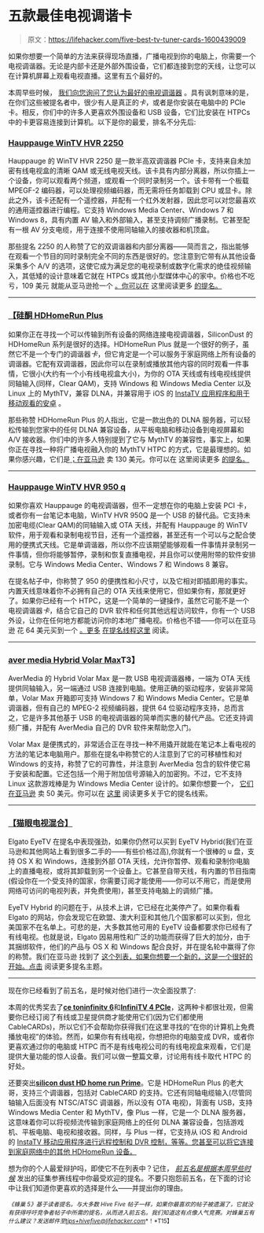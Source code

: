 # 五款最佳电视调谐卡

> 原文：<https://lifehacker.com/five-best-tv-tuner-cards-1600439009>

如果你想要一个简单的方法来获得现场直播，广播电视到你的电脑上，你需要一个电视调谐器。无论是内部卡还是外部外围设备，它们都连接到您的天线，让您可以在计算机屏幕上观看电视直播。这里有五个最好的。



本周早些时候， [我们向您询问了您认为最好的电视调谐器](https://lifehacker.com/whats-the-best-tv-tuner-card-1599369128) 。具有讽刺意味的是，在你们这些被提名者中，很少有人是真正的*卡*，或者是你安装在电脑中的 PCIe 卡。相反，你们中的许多人更喜欢外围设备和 USB 设备，它们比安装在 HTPCs 中的卡更容易连接到计算机。以下是你的最爱，排名不分先后:

### [Hauppauge WinTV HVR 2250](http://hauppauge.com/site/products/data_hvr2250.html)

Hauppauge 的 WinTV HVR 2250 是一款半高双调谐器 PCIe 卡，支持来自未加密有线电视盒的清晰 QAM 或无线电视天线。该卡具有内部分离器，所以你插上一个设备，你可以观看两个频道，或观看一个同时录制另一个。该卡带有一个板载 MPEGF-2 编码器，可以处理视频编码器，而无需将任务卸载到 CPU 或显卡。除此之外，该卡还配有一个遥控器，并配有一个红外发射器，因此您可以对您最喜欢的通用遥控器进行编程。它支持 Windows Media Center、Windows 7 和 Windows 8，具有内置 AV 输入和外部输入，甚至支持调频广播录制。它甚至配有一根 AV 分支电缆，用于连接不使用同轴输入的接收器和机顶盒。

那些提名 2250 的人称赞了它的双调谐器和内部分离器——简而言之，指出能够在观看一个节目的同时录制完全不同的东西是很好的。您注意到它带有从其他设备采集多个 A/V 的选项，这使它成为满足您的电视录制或数字化需求的绝佳视频输入，其低矮的设计意味着它就在 HTPCs 或其他小型媒体中心的家中。价格也不吃亏，109 美元 就能从亚马逊抢一个 [。你可以在](https://www.amazon.com/dp/B001E2T6Y4?asc_campaign=InlineText&asc_refurl=https://lifehacker.com/five-best-tv-tuner-cards-1600439009&asc_source=&linkCode=ogi&psc=1&smid=A2R83JMG4T5RPP&tag=kinjalifehackerlink-20&th=1) 这里阅读更多 [的提名。](http://lifehacker.com/vote-hauppauge-wintv-hvr-2250-why-like-the-hdhomeruns-1599632336)

* * *

### [【硅酮 HDHomeRun Plus](http://www.silicondust.com/products/hdhomerun/hdhomerun/)

如果你正在寻找一个可以传输到所有设备的网络连接电视调谐器，SiliconDust 的 HDHomeRun 系列是很好的选择。HDHomeRun Plus 就是一个很好的例子，虽然它不是一个专门的调谐器*卡*，但它肯定是一个可以服务于家庭网络上所有设备的调谐器。它配有双调谐器，因此你可以在录制或播放其他内容的同时观看一件事情，它很小(大约有一个小有线电视盒大小)，为你的 OTA 天线或有线电视线提供同轴输入(同样，Clear QAM)，支持 Windows 和 Windows Media Center 以及 Linux 上的 MythTV，兼容 DLNA，并兼容用于 iOS 的 [InstaTV 应用程序和用于移动观看的安卓](http://instatv.org/client-pro.html) 。

那些称赞 HDHomeRun Plus 的人指出，它是一款出色的 DLNA 服务器，可以轻松传输到您家中的任何 DLNA 兼容设备，从平板电脑和移动设备到电视屏幕和 A/V 接收器。你们中的许多人特别提到了它与 MythTV 的兼容性，事实上，如果你正在寻找一种将广播电视融入你的 MythTV HTPC 的方式，它是最理想的。如果你感兴趣，它们是[；在亚马逊](http://www.amazon.com/SiliconDust-HDHomeRun-Compatible-Streaming-HDTC-2US/dp/B00GY0UB6I/?asc_campaign=InlineText&asc_refurl=https://lifehacker.com/five-best-tv-tuner-cards-1600439009&asc_source=&tag=kinjalifehackerlink-20) 卖 130 美元。你可以在 这里阅读更多 [的提名。](http://lifehacker.com/vote-hdhomerun-plus-why-two-tuners-networked-attac-1599627547)

* * *

### [Hauppauge WinTV HVR 950 q](http://www.hauppauge.com/site/products/data_hvr950q.html)

如果你喜欢 Hauppauge 的电视调谐器，但不一定想在你的电脑上安装 PCI 卡，或者你有一台笔记本电脑，WinTV HVR 950Q 是一个 USB 的替代品。它支持未加密电缆(Clear QAM)的同轴输入或 OTA 天线，并配有 Hauppauge 的 WinTV 软件，用于观看和录制电视节目，还有一个遥控器，甚至还有一个可以与之配合使用的便携式天线。它是单调谐器，所以你不应该期望能够观看一件事情并录制另一件事情，但你将能够暂停，录制和恢复直播电视，并且你可以使用附带的软件安排录制。它与 Windows Media Center、Windows 7 和 Windows 8 兼容。

在提名帖子中，你称赞了 950 的便携性和小尺寸，以及它相对即插即用的事实。内置天线意味着你不必拥有自己的 OTA 天线来使用它，但如果你有，那就更好了。如果你已经有一个 HTPC，这是一个简单的一键操作，虽然它可能不是一个电视调谐器*卡*，结合它自己的 DVR 软件和任何其他远程访问软件，你有一个 USB 外设，让你在任何地方都能访问你的本地广播电视。价格也不错——你可以在亚马逊 花 64 美元买到一个 [。更多](http://www.amazon.com/Hauppauge-1191-WinTV-HVR-950Q-Personal-Recorder/dp/B001DEYVXO/?asc_campaign=InlineText&asc_refurl=https://lifehacker.com/five-best-tv-tuner-cards-1600439009&asc_source=&tag=kinjalifehackerlink-20) [在提名线程这里](http://lifehacker.com/vote-hauppauge-wintv-hvr-950q-why-simple-usb-and-st-1599629852) 阅读。

* * *

### [aver media Hybrid Volar Max](http://www.avermedia-usa.com/AVerTV/Product/ProductDetail.aspx?Id=431)T3】

AverMedia 的 Hybrid Volar Max 是一款 USB 电视调谐器棒，一端为 OTA 天线提供同轴输入，另一端通过 USB 连接到电脑。使用正确的驱动程序，安装非常简单，Volar Max 开箱即可支持 Windows 7 和 Windows Media Center。它是单调谐器，但有自己的 MPEG-2 视频编码器，提供 64 位驱动程序支持，总而言之，它是许多其他基于 USB 的电视调谐器的简单而实惠的替代产品。它还支持调频广播，并配有 AverMedia 自己的 DVR 软件来帮助您入门。

Volar Max 是便携式的，非常适合正在寻找一种不用撬开就能在笔记本上看电视的方法的笔记本电脑用户。那些在提名中称赞它的人注意到了它的可移植性和对 Windows 的支持，称赞了它的可靠性，并注意到 AverMedia 包含的软件使它易于安装和配置。它还包括一个用于附加信号源输入的加密狗。不过，它不支持 Linux 这款游戏棒是为 Windows Media Center 设计的。如果你想要一个， [它们在亚马逊](http://www.amazon.com/Avertv-Hybrid-Volar-Windows-MTVHVMXSK/dp/B002U6KT8U/?asc_campaign=InlineText&asc_refurl=https://lifehacker.com/five-best-tv-tuner-cards-1600439009&asc_source=&tag=kinjalifehackerlink-20) 卖 50 美元。你可以在 [这里](http://lifehacker.com/vote-avermedia-hybrid-volar-max-why-why-is-this-tv-tu-1599696203) 阅读更多关于它的提名线索。

* * *

### [【猫眼电视混合】](https://www.elgato.com/en/eyetv)

Elgato EyeTV 在提名中表现强劲，如果你仍然可以买到 EyeTV Hybrid(我们在亚马逊和其他网站上看到很多二手的——有些价格过高),你就有一个很棒的 u 盘，支持 OS X 和 Windows，连接到外部 OTA 天线，允许你暂停、观看和录制你电脑上的直播电视，或将其卸载到另一个设备上。它甚至自带天线，有内置的节目指南(假设你在一个受支持的国家，你需要订阅才能使用——你可以不用它，而是使用网络可访问的电视列表，并免费使用)，甚至支持电脑上的调频广播。

EyeTV Hybrid 的问题在于，从技术上讲，它已经在北美停产了。如果你看看 Elgato 的网站，你会发现它在欧盟、澳大利亚和其他几个国家都可以买到，但北美国家不在名单上。可悲的是，大多数其他可用的 EyeTV 设备都要求你已经有了有线电视。也就是说，Elgato 因易用性和广泛的功能而获得了巨大的加分，由于其捆绑软件，他们的产品与 OS X 和 Windows 配合良好，并在提名轮中赢得了你的称赞。我们在亚马逊 找到了 [这个列表，如果你想要一个新的，这是一个很好的开始。点击](https://www.amazon.com/dp/B001QCYHXM?asc_campaign=InlineText&asc_refurl=https://lifehacker.com/five-best-tv-tuner-cards-1600439009&asc_source=&linkCode=ogi&psc=1&smid=AODLCRC5J3W5W&tag=kinjalifehackerlink-20&th=1) 阅读更多提名主题。

* * *

现在你已经看到了前五名，是时候对他们进行一次全面投票了:

本周的优秀奖去了[**ce toninfinitv 6**](http://cetoncorp.com/products/infinitv-6-pcie/)和[**InfiniTV 4 PCIe**](http://cetoncorp.com/products/infinitv-4-pcie/)，这两种卡都很壮观，但需要你已经订阅了有线或卫星提供商才能使用它们(因为它们都使用 CableCARDs)，所以它们不会帮助你获得我们在这里寻找的“在你的计算机上免费播放电视”的体验。然而，如果你有有线电视，你想把你的电脑变成 DVR，或者你更喜欢通过你的电脑或 HTPC 而不是有线电视公司的有线电视盒来观看，它们是提供大量功能的惊人设备。我们可以做一整篇文章，讨论用有线卡取代 HTPC 的好处。

还要突出[**silicon dust HD home run Prime**](http://www.silicondust.com/products/hdhomerun/prime/)。它是 HDHomeRun Plus 的老大哥，支持三个调谐器，包括对 CableCARD 的支持。它还有同轴电缆输入(尽管同轴输入后面没有 NTSC/ATSC 调谐器，所以没有 OTA 电视)，背面有 USB，支持 Windows Media Center 和 MythTV，像 Plus 一样，它是一个 DLNA 服务器，这意味着你可以将视频流传输到家庭网络上的任何 DLNA 兼容设备，包括游戏机、平板电脑、电视和接收器。同样，与 Plus 一样，它支持从 iOS 和 Android 的 [InstaTV 移动应用程序进行远程控制和 DVR 控制，等等。您甚至可以将它连接到家庭网络中的其他 HDHomeRun 设备。](http://instatv.org/client-pro.html)

想为你的个人最爱辩护吗，即使它不在列表中？记住， [*前五名是根据本周早些时候*](https://lifehacker.com/whats-the-best-tv-tuner-card-1599369128) 发出的征集参赛线程中你最受欢迎的提名。不要只抱怨前五名，在下面的讨论中让我们知道你更喜欢的选择是什么——并提出你的理由。

<small>*《蜂巢 5》基于读者提名。与大多数 Hive Five 帖子一样，如果你最喜欢的帖子被遗漏了，它就没有获得呼吁竞争者帖子中所需的提名，从而进入前五名。我们知道这有点像人气竞赛。对蜂巢五有什么建议？发送邮件至*</small>[<small>*tips+hivefive@lifehacker.com*</small>](mailto:tips+hivefive@lifehacker.com)<small>*！*T15】</small>